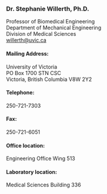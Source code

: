 ### Dr. Stephanie Willerth, Ph.D.

Professor of Biomedical Engineering \
Department of Mechanical Engineering\
Division of Medical Sciences\
[willerth@uvic.ca](mailto:willerth@uvic.ca)

#### Mailing Address:

University of Victoria\
PO Box 1700 STN CSC\
Victoria, British Columbia V8W 2Y2

#### Telephone:

250-721-7303

#### Fax:

250-721-6051

#### Office location:

Engineering Office Wing 513

#### Laboratory location:

Medical Sciences Building 336
